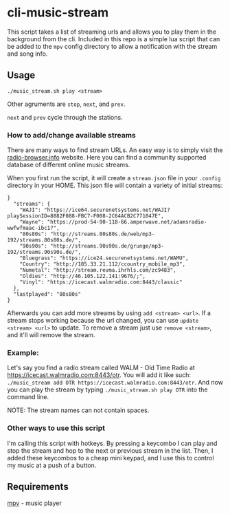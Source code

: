 # cli-music-stream
This script takes a list of streaming urls and allows you to play them in the background from the cli.
Included in this repo is a simple lua script that can be added to the `mpv` config directory to allow
a notification with the stream and song info.

## Usage

`./music_stream.sh play <stream>`

Other agruments are `stop`, `next`, and `prev`.

`next` and `prev` cycle through the stations.

### How to add/change available streams
There are many ways to find stream URLs. An easy way is to simply
visit the [radio-browser.info](https://www.radio-browser.info/) website.
Here you can find a community supported database of different online music streams.

When you first run the script, it will create a `stream.json` file in your `.config` directory in your HOME. This json file will contain a variety of initial streams:
```
}
  "streams": {
    "WAJI": "https://ice64.securenetsystems.net/WAJI?playSessionID=8882F088-FBC7-F008-2C64ACB2C771047E",
    "Wayne": "https://prod-54-90-118-66.amperwave.net/adamsradio-wwfwfmaac-ibc1?",
    "80s80s": "http://streams.80s80s.de/web/mp3-192/streams.80s80s.de/",
    "90s90s": "http://streams.90s90s.de/grunge/mp3-192/streams.90s90s.de/",
    "Bluegrass": "https://ice24.securenetsystems.net/WAMU",
    "Country": "http://185.33.21.112/ccountry_mobile_mp3",
    "Numetal": "http://stream.revma.ihrhls.com/zc9483",
    "Oldies": "http://46.105.122.141:9676/;",
    "Vinyl": "https://icecast.walmradio.com:8443/classic"
  },
  "lastplayed": "80s80s"
}
```

Afterwards you can add more streams by using `add <stream> <url>`. If a stream
stops working because the url changed, you can use `update <stream> <url>` to 
update. To remove a stream just use `remove <stream>`, and it'll will remove the stream.
 
### Example:
Let's say you find a radio stream called WALM - Old Time Radio at https://icecast.walmradio.com:8443/otr.
You will add it like such:
`./music_stream add OTR https://icecast.walmradio.com:8443/otr`.
And now you can play the stream by typing `./music_stream.sh play OTR` into the command line.

NOTE: The stream names can not contain spaces.

### Other ways to use this script
I'm calling this script with hotkeys.  By pressing a keycombo I can play and stop the stream
and hop to the next or previous stream in the list. Then, I added these keycombos to a cheap mini keypad,
and I use this to control my music at a push of a button.

## Requirements

[mpv](https://mpv.io/) - music player

